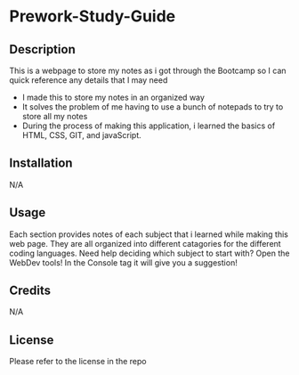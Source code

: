 # Prework-Study-Guide

## Description

This is a webpage to store my notes as i got through the Bootcamp so I can quick reference any details that I may need
- I made this to store my notes in an organized way
- It solves the problem of me having to use a bunch of notepads to try to store all my notes
- During the process of making this application, i learned the basics of HTML, CSS, GIT, and javaScript.



## Installation

N/A

## Usage

Each section provides notes of each subject that i learned while making this web page. They are all organized into different catagories for the different coding languages. Need help deciding which subject to start with? Open the WebDev tools! In the Console tag it will give you a suggestion!

## Credits

N/A

## License

Please refer to the license in the repo